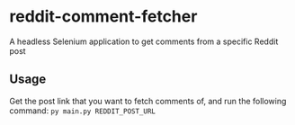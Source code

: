 # reddit-comment-fetcher
A headless Selenium application to get comments from a specific Reddit post

## Usage

Get the post link that you want to fetch comments of, and run the following command:
`py main.py REDDIT_POST_URL`
